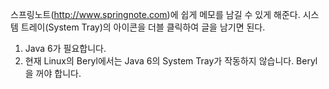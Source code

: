 스프링노트(http://www.springnote.com)에 쉽게 메모를 남길 수 있게 해준다. 시스템 트레이(System Tray)의 아이콘을 더블 클릭하여 글을 남기면 된다.

  1. Java 6가 필요합니다.
  1. 현재 Linux의 Beryl에서는 Java 6의 System Tray가 작동하지 않습니다. Beryl을 꺼야 합니다.